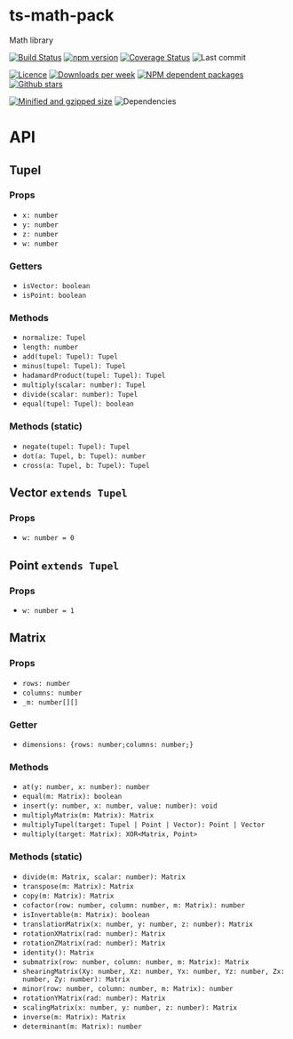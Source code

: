 # ts-math-pack

Math library

[![Build Status](https://travis-ci.org/vosamoilenko/ts-math-pack.svg?branch=master)](https://travis-ci.org/vosamoilenko/ts-math-pack)
[![npm version](https://badge.fury.io/js/ts-math-pack.svg)](https://badge.fury.io/js/ts-math-pack)
[![Coverage Status](https://coveralls.io/repos/github/vosamoilenko/ts-math-pack/badge.svg?branch=master)](https://coveralls.io/github/vosamoilenko/ts-math-pack?branch=master)
![Last commit](https://badgen.net/github/last-commit/vosamoilenko/ts-math-pack)

[![Licence](https://badgen.net/badge/license/MIT/blue)](LICENCE.md)
[![Downloads per week](https://badgen.net/npm/dy/ts-math-node?color=blue)](https://npm-stat.com/charts.html?package=ts-math-pack&from=2019-08-4)
[![NPM dependent packages](https://badgen.net/npm/dependents/ts-math-pack?color=blue)](https://www.npmjs.com/browse/depended/ts-math-pack)
[![Github stars](https://badgen.net/github/stars/vosamoilenko/ts-math-pack)](https://github.com/vosamoilenko/ts-math-pack/stargazers)

[![Minified and gzipped size](https://badgen.net/bundlephobia/minzip/ts-math-pack?color=orange)](https://bundlephobia.com/result?p=ts-math-pack)
![Dependencies](https://badgen.net/david/dep/maninak/ts-math-pack?color=orange)

# API

## Tupel

### Props

- `x: number`
- `y: number`
- `z: number`
- `w: number`

### Getters

- `isVector: boolean`
- `isPoint: boolean`

### Methods

- `normalize: Tupel`
- `length: number`
- `add(tupel: Tupel): Tupel`
- `minus(tupel: Tupel): Tupel`
- `hadamardProduct(tupel: Tupel): Tupel`
- `multiply(scalar: number): Tupel`
- `divide(scalar: number): Tupel`
- `equal(tupel: Tupel): boolean`

### Methods (static)

- `negate(tupel: Tupel): Tupel`
- `dot(a: Tupel, b: Tupel): number`
- `cross(a: Tupel, b: Tupel): Tupel`

## Vector `extends Tupel`

### Props

- `w: number = 0`

## Point `extends Tupel`

### Props

- `w: number = 1`

## Matrix

### Props

- `rows: number`
- `columns: number`
- `_m: number[][]`

### Getter

- `dimensions: {rows: number;columns: number;}`

### Methods

- `at(y: number, x: number): number`
- `equal(m: Matrix): boolean`
- `insert(y: number, x: number, value: number): void`
- `multiplyMatrix(m: Matrix): Matrix`
- `multiplyTupel(target: Tupel | Point | Vector): Point | Vector`
- `multiply(target: Matrix): XOR<Matrix, Point>`

### Methods (static)

- `divide(m: Matrix, scalar: number): Matrix`
- `transpose(m: Matrix): Matrix`
- `copy(m: Matrix): Matrix`
- `cofactor(row: number, column: number, m: Matrix): number`
- `isInvertable(m: Matrix): boolean`
- `translationMatrix(x: number, y: number, z: number): Matrix`
- `rotationXMatrix(rad: number): Matrix`
- `rotationZMatrix(rad: number): Matrix`
- `identity(): Matrix`
- `submatrix(row: number, column: number, m: Matrix): Matrix`
- `shearingMatrix(Xy: number, Xz: number, Yx: number, Yz: number, Zx: number, Zy: number): Matrix`
- `minor(row: number, column: number, m: Matrix): number`
- `rotationYMatrix(rad: number): Matrix`
- `scalingMatrix(x: number, y: number, z: number): Matrix`
- `inverse(m: Matrix): Matrix`
- `determinant(m: Matrix): number`
